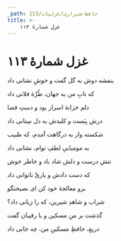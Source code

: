 ```yaml
---
_path: حافظ-شیرازی/غزلیات/113
title: >-
    غزل شمارهٔ ۱۱۳
---
```

# غزل شمارهٔ ۱۱۳

<div class="b" id="bn1"><div class="m1"><p>بنفشه دوش به گل گفت و خوشِ نشانی داد</p></div>
<div class="m2"><p>که تابِ من به جهان، طُرِّهٔ فلانی داد</p></div></div>
<div class="b" id="bn2"><div class="m1"><p>دلم خزانهٔ اسرار بود و دستِ قضا</p></div>
<div class="m2"><p>درش بِبَست و کلیدش به دل سِتانی داد</p></div></div>
<div class="b" id="bn3"><div class="m1"><p>شکسته وار به درگاهت آمدم، که طبیب</p></div>
<div class="m2"><p>به مومیاییِ لطفِ توام، نشانی داد</p></div></div>
<div class="b" id="bn4"><div class="m1"><p>تنش درست و دلش شاد باد و خاطر خوش</p></div>
<div class="m2"><p>که دست دادش و یاریِّ ناتوانی داد</p></div></div>
<div class="b" id="bn5"><div class="m1"><p>برو معالجهٔ خود کن ای نصیحتگو</p></div>
<div class="m2"><p>شراب و شاهدِ شیرین، که را زیانی داد؟</p></div></div>
<div class="b" id="bn6"><div class="m1"><p>گذشت بر منِ مسکین و با رقیبان گفت</p></div>
<div class="m2"><p>دریغ، حافظِ مسکینِ من، چه جانی داد</p></div></div>

